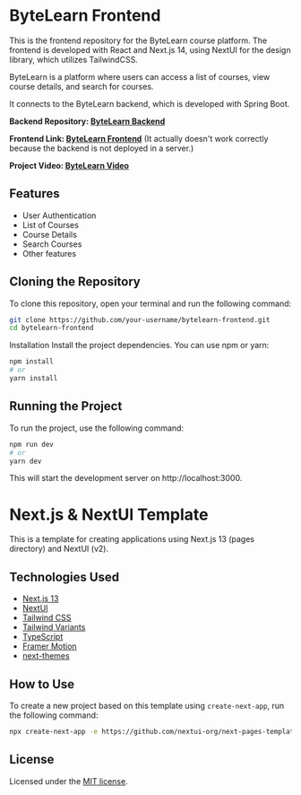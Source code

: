 # ByteLearn Frontend

This is the frontend repository for the ByteLearn course platform. The frontend is developed with React and Next.js 14, using NextUI for the design library, which utilizes TailwindCSS.

ByteLearn is a platform where users can access a list of courses, view course details, and search for courses.

It connects to the ByteLearn backend, which is developed with Spring Boot.

**Backend Repository: [ByteLearn Backend](https://github.com/ericcasane/ByteLearn-Spring-Backend)**

**Frontend Link: [ByteLearn Frontend](https://bytelearn-platform.vercel.app/)**
(It actually doesn't work correctly because the backend is not deployed in a server.)

**Project Video: [ByteLearn Video](https://youtu.be/vFWb5POg2_k)**

## Features

- User Authentication
- List of Courses
- Course Details
- Search Courses
- Other features

## Cloning the Repository

To clone this repository, open your terminal and run the following command:

```bash
git clone https://github.com/your-username/bytelearn-frontend.git
cd bytelearn-frontend
```

Installation
Install the project dependencies. You can use npm or yarn:

```bash
npm install
# or
yarn install
```

## Running the Project

To run the project, use the following command:

```bash 
npm run dev
# or
yarn dev
```

This will start the development server on http://localhost:3000.



# Next.js & NextUI Template

This is a template for creating applications using Next.js 13 (pages directory) and NextUI (v2).

## Technologies Used

- [Next.js 13](https://nextjs.org/docs/getting-started)
- [NextUI](https://nextui.org)
- [Tailwind CSS](https://tailwindcss.com)
- [Tailwind Variants](https://tailwind-variants.org)
- [TypeScript](https://www.typescriptlang.org)
- [Framer Motion](https://www.framer.com/motion)
- [next-themes](https://github.com/pacocoursey/next-themes)

## How to Use

To create a new project based on this template using `create-next-app`, run the following command:

```bash
npx create-next-app -e https://github.com/nextui-org/next-pages-template
```
## License

Licensed under the [MIT license](https://github.com/nextui-org/next-pages-template/blob/main/LICENSE).